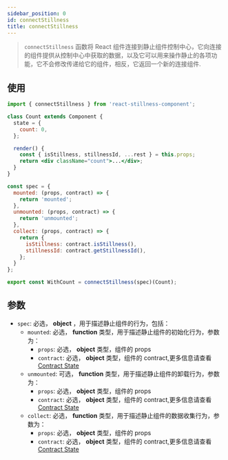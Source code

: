 ```yaml
---
sidebar_position: 0
id: connectStillness
title: connectStillness
---
```


> `connectStillness` 函数将 React 组件连接到静止组件控制中心，它向连接的组件提供从控制中心中获取的数据，以及它可以用来操作静止的各项功能，它不会修改传递给它的组件，相反，它返回一个新的连接组件.

## 使用

```jsx
import { connectStillness } from 'react-stillness-component';

class Count extends Component {
  state = {
    count: 0,
  };

  render() {
    const { isStillness, stillnessId, ...rest } = this.props;
    return <div className="count">...</div>;
  }
}

const spec = {
  mounted: (props, contract) => {
    return 'mounted';
  },
  unmounted: (props, contract) => {
    return 'unmounted';
  },
  collect: (props, contract) => {
    return {
      isStillness: contract.isStillness(),
      stillnessId: contract.getStillnessId(),
    };
  }
};

export const WithCount = connectStillness(spec)(Count);
```

## 参数

- `spec`: 必选， **object** ，用于描述静止组件的行为，包括：
  - `mounted`: 必选， **function** 类型，用于描述静止组件的初始化行为，参数为：
    - `props`: 必选， **object** 类型，组件的 props
    - `contract`: 必选， **object** 类型，组件的 contract,更多信息请查看 [Contract State](api/contract-state.md)
  - `unmounted`: 可选， **function** 类型，用于描述静止组件的卸载行为，参数为：
    - `props`: 必选， **object** 类型，组件的 props
    - `contract`: 必选， **object** 类型，组件的 contract,更多信息请查看 [Contract State](api/contract-state.md)
  - `collect`: 必选， **function** 类型，用于描述静止组件的数据收集行为，参数为：
    - `props`: 必选， **object** 类型，组件的 props
    - `contract`: 必选， **object** 类型，组件的 contract,更多信息请查看 [Contract State](api/contract-state.md)
